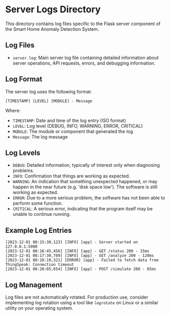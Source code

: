 # Server Logs Directory

This directory contains log files specific to the Flask server component of the Smart Home Anomaly Detection System.

## Log Files

- `server.log`: Main server log file containing detailed information about server operations, API requests, errors, and debugging information.

## Log Format

The server log uses the following format:

```
[TIMESTAMP] [LEVEL] [MODULE] - Message
```

Where:
- `TIMESTAMP`: Date and time of the log entry (ISO format)
- `LEVEL`: Log level (DEBUG, INFO, WARNING, ERROR, CRITICAL)
- `MODULE`: The module or component that generated the log
- `Message`: The log message

## Log Levels

- `DEBUG`: Detailed information, typically of interest only when diagnosing problems.
- `INFO`: Confirmation that things are working as expected.
- `WARNING`: An indication that something unexpected happened, or may happen in the near future (e.g. 'disk space low'). The software is still working as expected.
- `ERROR`: Due to a more serious problem, the software has not been able to perform some function.
- `CRITICAL`: A serious error, indicating that the program itself may be unable to continue running.

## Example Log Entries

```
[2023-12-01 08:15:30,123] [INFO] [app] - Server started on 127.0.0.1:5000
[2023-12-01 08:16:45,456] [INFO] [app] - GET /status 200 - 15ms
[2023-12-01 08:17:30,789] [INFO] [app] - GET /analyze 200 - 120ms
[2023-12-01 08:18:10,321] [ERROR] [app] - Failed to fetch data from ThingSpeak: Connection timeout
[2023-12-01 08:20:05,654] [INFO] [app] - POST /simulate 200 - 85ms
```

## Log Management

Log files are not automatically rotated. For production use, consider implementing log rotation using a tool like `logrotate` on Linux or a similar utility on your operating system.